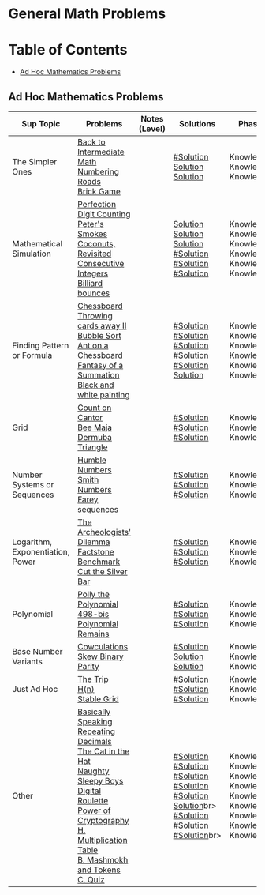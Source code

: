 # General Math Problems

Table of Contents
=================
- [Ad Hoc Mathematics Problems](#ad-hoc-mathematics-problems)


## Ad Hoc Mathematics Problems
Sup Topic    | Problems | Notes (Level)| Solutions| Phase
-------------| -------------   |-------------| -------------|-------------
The Simpler Ones| [Back to Intermediate Math](https://uva.onlinejudge.org/index.php?option=com_onlinejudge&Itemid=8&category=24&page=show_problem&problem=1714)<br>  [Numbering Roads](https://uva.onlinejudge.org/index.php?option=com_onlinejudge&Itemid=8&category=24&page=show_problem&problem=2823)<br>  [Brick Game](https://uva.onlinejudge.org/index.php?option=com_onlinejudge&Itemid=8&category=24&page=show_problem&problem=2986)<br>  | |[#Solution]()<br> [Solution](https://github.com/basmaashouur/Competitive-Programming/blob/master/Solutions-library/mathematics-solutions/General-math-solutions/11723-UVa.cpp)<br> [Solution](https://github.com/basmaashouur/Competitive-Programming/blob/master/Solutions-library/mathematics-solutions/General-math-solutions/11875-UVa.cpp)<br> | Knowledge<br> Knowledge<br> Knowledge<br>| 
Mathematical Simulation| [Perfection](https://uva.onlinejudge.org/index.php?option=com_onlinejudge&Itemid=8&category=24&page=show_problem&problem=318)<br>  [Digit Counting](https://uva.onlinejudge.org/index.php?option=com_onlinejudge&Itemid=8&category=24&page=show_problem&problem=3666)<br>  [Peter's Smokes](https://uva.onlinejudge.org/index.php?option=com_onlinejudge&Itemid=8&category=24&page=show_problem&problem=1287)<br>  [Coconuts, Revisited](https://uva.onlinejudge.org/index.php?option=com_onlinejudge&Itemid=8&category=24&page=show_problem&problem=557)<br>  [Consecutive Integers](https://uva.onlinejudge.org/index.php?option=com_onlinejudge&Itemid=8&category=24&page=show_problem&problem=2221)<br>  [Billiard bounces](https://uva.onlinejudge.org/index.php?option=com_onlinejudge&Itemid=8&category=24&page=show_problem&problem=2071)<br> | |[Solution](https://github.com/basmaashouur/Competitive-Programming/blob/master/Solutions-library/mathematics-solutions/General-math-solutions/382-UVa.cpp)<br> [Solution](https://github.com/basmaashouur/Competitive-Programming/blob/master/Solutions-library/mathematics-solutions/General-math-solutions/1225-UVa.cpp)<br> [Solution](https://github.com/basmaashouur/Competitive-Programming/blob/master/Solutions-library/mathematics-solutions/General-math-solutions/10346-UVa.cpp)<br> [#Solution]()<br> [#Solution]()<br> [#Solution]()<br>| Knowledge<br> Knowledge<br> Knowledge<br> Knowledge<br> Knowledge<br> Knowledge<br>| 
Finding Pattern or Formula| [Chessboard](https://uva.onlinejudge.org/index.php?option=com_onlinejudge&Itemid=8&category=24&page=show_problem&problem=1692)<br>  [Throwing cards away II](https://uva.onlinejudge.org/index.php?option=com_onlinejudge&Itemid=8&category=24&page=show_problem&problem=1881)<br>  [Bubble Sort](https://uva.onlinejudge.org/index.php?option=com_onlinejudge&Itemid=8&category=24&page=show_problem&problem=3155)<br>  [Ant on a Chessboard](https://uva.onlinejudge.org/index.php?option=com_onlinejudge&Itemid=8&category=24&page=show_problem&problem=1102)<br>  [Fantasy of a Summation](https://uva.onlinejudge.org/index.php?option=com_onlinejudge&Itemid=8&category=24&page=show_problem&problem=2765)<br>  [Black and white painting](https://uva.onlinejudge.org/index.php?option=com_onlinejudge&Itemid=8&category=24&page=show_problem&problem=2172)<br> | |[#Solution]()<br> [#Solution]()<br> [#Solution]()<br> [#Solution]()<br> [#Solution]()<br> [Solution](https://github.com/basmaashouur/Competitive-Programming/blob/master/Solutions-library/mathematics-solutions/General-math-solutions/11231-UVa.cpp)<br>| Knowledge<br> Knowledge<br> Knowledge<br> Knowledge<br> Knowledge<br> Knowledge<br>| 
Grid| [Count on Cantor](https://uva.onlinejudge.org/index.php?option=com_onlinejudge&Itemid=8&category=24&page=show_problem&problem=200)<br>  [Bee Maja](https://uva.onlinejudge.org/index.php?option=com_onlinejudge&Itemid=8&category=24&page=show_problem&problem=1123)<br>  [Dermuba Triangle](https://uva.onlinejudge.org/index.php?option=com_onlinejudge&Itemid=8&category=24&page=show_problem&problem=1174)<br>  | |[#Solution]()<br> [#Solution]()<br> [#Solution]()<br> | Knowledge<br> Knowledge<br> Knowledge<br>| 
Number Systems or Sequences| [Humble Numbers](https://uva.onlinejudge.org/index.php?option=com_onlinejudge&Itemid=8&category=24&page=show_problem&problem=384)<br>  [Smith Numbers](https://uva.onlinejudge.org/index.php?option=com_onlinejudge&Itemid=8&category=24&page=show_problem&problem=983)<br>  [Farey sequences](https://uva.onlinejudge.org/index.php?option=com_onlinejudge&Itemid=8&category=24&page=show_problem&problem=1349)<br>  | |[#Solution]()<br> [#Solution]()<br> [#Solution]()<br> | Knowledge<br> Knowledge<br> Knowledge<br>| 
Logarithm, Exponentiation, Power| [The Archeologists' Dilemma](https://uva.onlinejudge.org/index.php?option=com_onlinejudge&Itemid=8&category=24&page=show_problem&problem=642)<br>  [Factstone Benchmark](https://uva.onlinejudge.org/index.php?option=com_onlinejudge&Itemid=8&category=24&page=show_problem&problem=1857)<br>  [Cut the Silver Bar](https://uva.onlinejudge.org/index.php?option=com_onlinejudge&Itemid=8&category=24&page=show_problem&problem=2947)<br>  | |[#Solution]()<br> [#Solution]()<br> [#Solution]()<br> | Knowledge<br> Knowledge<br> Knowledge<br>| 
Polynomial| [Polly the Polynomial](https://uva.onlinejudge.org/index.php?option=com_onlinejudge&Itemid=8&category=24&page=show_problem&problem=439)<br>  [498-bis](https://uva.onlinejudge.org/index.php?option=com_onlinejudge&Itemid=8&category=24&page=show_problem&problem=1209)<br>  [Polynomial Remains](https://uva.onlinejudge.org/index.php?option=com_onlinejudge&Itemid=8&category=24&page=show_problem&problem=1527)<br>  | |[#Solution]()<br> [#Solution]()<br> [#Solution]()<br> | Knowledge<br> Knowledge<br> Knowledge<br>| 
Base Number Variants| [Cowculations](https://uva.onlinejudge.org/index.php?option=com_onlinejudge&Itemid=8&category=24&page=show_problem&problem=313)<br>  [Skew Binary](https://uva.onlinejudge.org/index.php?option=com_onlinejudge&Itemid=8&category=24&page=show_problem&problem=516)<br>  [Parity](https://uva.onlinejudge.org/index.php?option=com_onlinejudge&Itemid=8&category=24&page=show_problem&problem=1872)<br>  | |[#Solution]()<br> [Solution](https://github.com/basmaashouur/Competitive-Programming/blob/master/Solutions-library/mathematics-solutions/General-math-solutions/575-UVa.cpp)<br> [Solution](https://github.com/basmaashouur/Competitive-Programming/blob/master/Solutions-library/mathematics-solutions/General-math-solutions/10931-UVa.cpp)<br> | Knowledge<br> Knowledge<br> Knowledge<br>| 
Just Ad Hoc| [The Trip](https://uva.onlinejudge.org/index.php?option=com_onlinejudge&Itemid=8&category=24&page=show_problem&problem=1078)<br>  [H(n)](https://uva.onlinejudge.org/index.php?option=com_onlinejudge&Itemid=8&category=24&page=show_problem&problem=2521)<br>  [Stable Grid](https://uva.onlinejudge.org/index.php?option=com_onlinejudge&Itemid=8&category=24&page=show_problem&problem=3187)<br>  | |[#Solution]()<br> [#Solution]()<br> [#Solution]()<br> | Knowledge<br> Knowledge<br> Knowledge<br>| 
Other| [Basically Speaking](https://uva.onlinejudge.org/index.php?option=com_onlinejudge&Itemid=8&category=24&page=show_problem&problem=325)<br> [Repeating Decimals](https://uva.onlinejudge.org/index.php?option=com_onlinejudge&Itemid=8&category=24&page=show_problem&problem=138)<br> [The Cat in the Hat](https://uva.onlinejudge.org/index.php?option=com_onlinejudge&Itemid=8&category=24&page=show_problem&problem=43)<br> [Naughty Sleepy Boys](https://uva.onlinejudge.org/index.php?option=com_onlinejudge&Itemid=8&category=24&page=show_problem&problem=1368)<br> [Digital Roulette](https://uva.onlinejudge.org/index.php?option=com_onlinejudge&Itemid=8&category=24&page=show_problem&problem=3740)<br> [Power of Cryptography](https://uva.onlinejudge.org/index.php?option=com_onlinejudge&Itemid=8&category=24&page=show_problem&problem=49)<br> [H. Multiplication Table](https://codeforces.com/problemset/problem/39/H)<br> [B. Mashmokh and Tokens](http://codeforces.com/problemset/problem/415/B)<br> [C. Quiz](https://codeforces.com/problemset/problem/337/C)<br> | |[#Solution]()<br> [#Solution]()<br> [#Solution]()<br> [#Solution]()<br> [#Solution]()<br>  [Solution](https://github.com/basmaashouur/Competitive-Programming/blob/master/Solutions-library/mathematics-solutions/General-math-solutions/39H-CF.cpp)br> [#Solution]()<br> [#Solution]()<br>  [#Solution]()br>| Knowledge<br> Knowledge<br> Knowledge<br> Knowledge<br> Knowledge<br> Knowledge<br> Knowledge<br> Knowledge<br> Knowledge<br>| 
